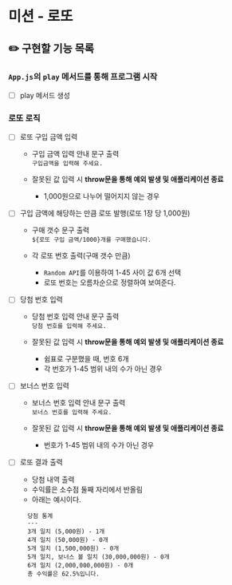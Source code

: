 # 미션 - 로또
## ✏️ 구현할 기능 목록

### `App.js`의 `play` 메서드를 통해 프로그램 시작

- [ ] play 메서드 생성

### 로또 로직

- [ ] 로또 구입 금액 입력

  - 구입 금액 입력 안내 문구 출력<br>
    `구입금액을 입력해 주세요.`

  - 잘못된 값 입력 시 **throw문을 통해 예외 발생 및 애플리케이션 종료**<br>
    - 1,000원으로 나누어 떨어지지 않는 경우

- [ ] 구입 금액에 해당하는 만큼 로또 발행(로또 1장 당 1,000원)

  - 구매 갯수 문구 출력<br>
    `${로또 구입 금액/1000}개를 구매했습니다.`

  - 각 로또 번호 출력(구매 갯수 만큼)
    - `Random API`를 이용하여 1-45 사이 값 6개 선택
    - 로또 번호는 오름차순으로 정렬하여 보여준다.


- [ ] 당첨 번호 입력

  - 당첨 번호 입력 안내 문구 출력<br>
    `당첨 번호를 입력해 주세요.`
 
  - 잘못된 값 입력 시 **throw문을 통해 예외 발생 및 애플리케이션 종료**<br>
    - 쉼표로 구분했을 때, 번호 6개
    - 각 번호가 1-45 범위 내의 수가 아닌 경우

- [ ] 보너스 번호 입력

  - 보너스 번호 입력 안내 문구 출력<br>
    `보너스 번호를 입력해 주세요.`
 
  - 잘못된 값 입력 시 **throw문을 통해 예외 발생 및 애플리케이션 종료**<br>
    - 번호가 1-45 범위 내의 수가 아닌 경우


- [ ] 로또 결과 출력

  - 당첨 내역 출력
  - 수익률은 소수점 둘째 자리에서 반올림
  - 아래는 예시이다.
  
  ```
    당첨 통계
    ---
    3개 일치 (5,000원) - 1개
    4개 일치 (50,000원) - 0개
    5개 일치 (1,500,000원) - 0개
    5개 일치, 보너스 볼 일치 (30,000,000원) - 0개
    6개 일치 (2,000,000,000원) - 0개
    총 수익률은 62.5%입니다.
  ```